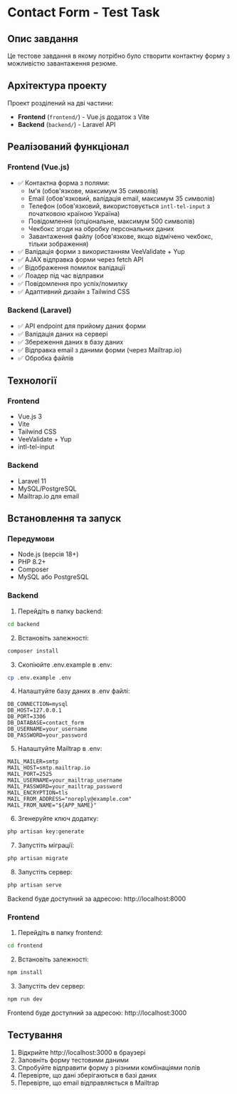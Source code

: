 # Contact Form - Test Task

## Опис завдання

Це тестове завдання в якому потрібно було створити контактну форму з можливістю завантаження резюме.

## Архітектура проекту

Проект розділений на дві частини:

- **Frontend** (`frontend/`) - Vue.js додаток з Vite
- **Backend** (`backend/`) - Laravel API

## Реалізований функціонал

### Frontend (Vue.js)

- ✅ Контактна форма з полями:
  - Ім'я (обов'язкове, максимум 35 символів)
  - Email (обов'язковий, валідація email, максимум 35 символів)
  - Телефон (обов'язковий, використовується `intl-tel-input` з початковою країною Україна)
  - Повідомлення (опціональне, максимум 500 символів)
  - Чекбокс згоди на обробку персональних даних
  - Завантаження файлу (обов'язкове, якщо відмічено чекбокс, тільки зображення)
- ✅ Валідація форми з використанням VeeValidate + Yup
- ✅ AJAX відправка форми через fetch API
- ✅ Відображення помилок валідації
- ✅ Лоадер під час відправки
- ✅ Повідомлення про успіх/помилку
- ✅ Адаптивний дизайн з Tailwind CSS

### Backend (Laravel)

- ✅ API endpoint для прийому даних форми
- ✅ Валідація даних на сервері
- ✅ Збереження даних в базу даних
- ✅ Відправка email з даними форми (через Mailtrap.io)
- ✅ Обробка файлів

## Технології

### Frontend

- Vue.js 3
- Vite
- Tailwind CSS
- VeeValidate + Yup
- intl-tel-input

### Backend

- Laravel 11
- MySQL/PostgreSQL
- Mailtrap.io для email

## Встановлення та запуск

### Передумови

- Node.js (версія 18+)
- PHP 8.2+
- Composer
- MySQL або PostgreSQL

### Backend

1. Перейдіть в папку backend:

```bash
cd backend
```

2. Встановіть залежності:

```bash
composer install
```

3. Скопіюйте .env.example в .env:

```bash
cp .env.example .env
```

4. Налаштуйте базу даних в .env файлі:

```env
DB_CONNECTION=mysql
DB_HOST=127.0.0.1
DB_PORT=3306
DB_DATABASE=contact_form
DB_USERNAME=your_username
DB_PASSWORD=your_password
```

5. Налаштуйте Mailtrap в .env:

```env
MAIL_MAILER=smtp
MAIL_HOST=smtp.mailtrap.io
MAIL_PORT=2525
MAIL_USERNAME=your_mailtrap_username
MAIL_PASSWORD=your_mailtrap_password
MAIL_ENCRYPTION=tls
MAIL_FROM_ADDRESS="noreply@example.com"
MAIL_FROM_NAME="${APP_NAME}"
```

6. Згенеруйте ключ додатку:

```bash
php artisan key:generate
```

7. Запустіть міграції:

```bash
php artisan migrate
```

8. Запустіть сервер:

```bash
php artisan serve
```

Backend буде доступний за адресою: http://localhost:8000

### Frontend

1. Перейдіть в папку frontend:

```bash
cd frontend
```

2. Встановіть залежності:

```bash
npm install
```

3. Запустіть dev сервер:

```bash
npm run dev
```

Frontend буде доступний за адресою: http://localhost:3000

## Тестування

1. Відкрийте http://localhost:3000 в браузері
2. Заповніть форму тестовими даними
3. Спробуйте відправити форму з різними комбінаціями полів
4. Перевірте, що дані зберігаються в базі даних
5. Перевірте, що email відправляється в Mailtrap
